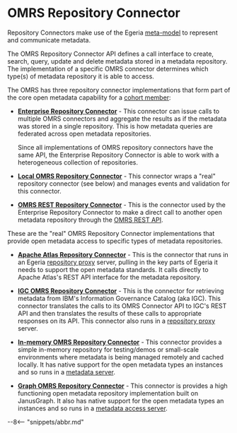 <!-- SPDX-License-Identifier: CC-BY-4.0 -->
<!-- Copyright Contributors to the Egeria project. -->

# OMRS Repository Connector

Repository Connectors make use of the Egeria [meta-model](/guides/developer/repository-connectors/metamodel/overview) to represent and communicate metadata.

The OMRS Repository Connector API defines a call
interface to create, search, query, update and
delete metadata stored in a metadata repository.
The implementation of a specific OMRS connector
determines which type(s) of metadata repository it is able to access.

The OMRS has three repository connector implementations that form part of the
core open metadata capability for a [cohort member](/concepts/cohort-member):

* **[Enterprise Repository Connector](component-descriptions/enterprise-repository-connector.md)** -
	This connector can issue calls to multiple OMRS connectors and aggregate the
results as if the metadata was stored in a single repository.
This is how metadata queries are federated across open metadata repositories.  

	Since all implementations of OMRS repository connectors have the same API,
the Enterprise Repository Connector is able to work with
a heterogeneous collection of repositories.

* **[Local OMRS Repository Connector](component-descriptions/local-repository-connector.md)** - 
This connector wraps a "real" repository connector (see below) and manages
events and validation for this connector.

* **[OMRS REST Repository Connector](component-descriptions/rest-repository-connector.md)** -
	This is the connector used by the Enterprise Repository Connector to make
a direct call to another open metadata repository through
the [OMRS REST API](component-descriptions/omrs-rest-services.md). 

These are the "real" OMRS Repository Connector implementations that provide open metadata access
to specific types of metadata repositories.

* **[Apache Atlas Repository Connector](https://github.com/odpi/egeria-connector-hadoop-ecosystem)** -
This is the connector that runs in an Egeria [repository proxy](/concepts/repository-proxy) server, pulling in the key parts of
Egeria it needs to support the open metadata standards.
It calls directly to Apache Atlas's REST API interface for the metadata repository.

* **[IGC OMRS Repository Connector](https://github.com/odpi/egeria-connector-ibm-information-server)** -
This is the connector for retrieving metadata from IBM's Information Governance Catalog (aka IGC).
This connector translates the calls to its OMRS Connector API to IGC's REST API and
then translates the results of these calls to appropriate responses on its API.
This connector also runs in a [repository proxy](/concepts/repository-proxy) server.

* **[In-memory OMRS Repository Connector](/connectors/repository/in-memory/overview)** -
This connector provides a simple in-memory repository for testing/demos or
small-scale environments where metadata is being managed remotely and cached locally.
It has native support for the open metadata types an instances
and so runs in a [metadata server](/concepts/metadata-access-store).

* **[Graph OMRS Repository Connector](/connectors/repository/janus-graph/overview)** -
This connector is provides a high functioning open metadata repository implementation built on JanusGraph.
It also has native support for the open metadata types an instances
and so runs in a [metadata access server](/concepts/metadata-access-store).

--8<-- "snippets/abbr.md"
